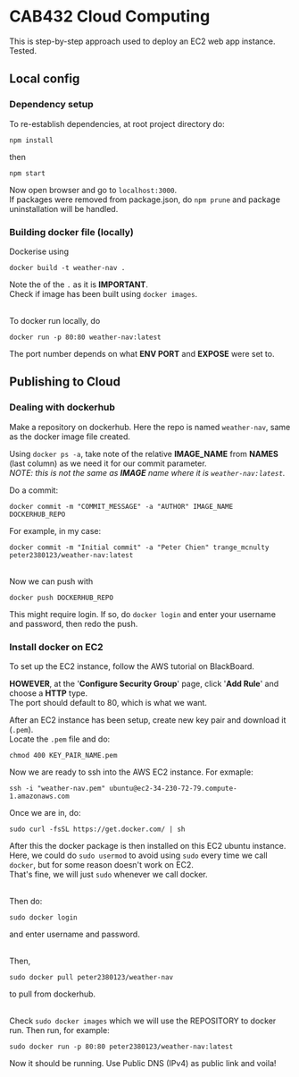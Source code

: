 # CAB432 Cloud Computing
This is step-by-step approach used to deploy an EC2 web app instance. Tested.
## Local config
### Dependency setup
To re-establish dependencies, at root project directory do:
```
npm install
```  
then 
```
npm start
```  
Now open browser and go to `localhost:3000`.  
If packages were removed from package.json, do `npm prune` and package uninstallation will be handled.

### Building docker file (locally)
Dockerise using 
```
docker build -t weather-nav .
``` 
Note the of the `.` as it is **IMPORTANT**.  
Check if image has been built using `docker images`.

</br>To docker run locally, do 
```
docker run -p 80:80 weather-nav:latest
```  
The port number depends on what **ENV PORT** and **EXPOSE** were set to.

## Publishing to Cloud
### Dealing with dockerhub
Make a repository on dockerhub. Here the repo is named `weather-nav`, same as the docker image file created.

Using `docker ps -a`, take note of the relative **IMAGE_NAME** from **NAMES** (last column) as we need it for our commit parameter.  
_NOTE: this is not the same as **IMAGE** name where it is `weather-nav:latest`._

Do a commit:  
```
docker commit -m "COMMIT_MESSAGE" -a "AUTHOR" IMAGE_NAME DOCKERHUB_REPO
```  
For example, in my case:  
```
docker commit -m "Initial commit" -a "Peter Chien" trange_mcnulty peter2380123/weather-nav:latest
```

</br>Now we can push with 
```
docker push DOCKERHUB_REPO
```  
This might require login. If so, do `docker login` and enter your username and password, then redo the push.

### Install docker on EC2
To set up the EC2 instance, follow the AWS tutorial on BlackBoard.  

**HOWEVER**, at the '**Configure Security Group**' page, click '**Add Rule**' and choose a **HTTP** type.  
The port should default to 80, which is what we want. 

After an EC2 instance has been setup, create new key pair and download it (`.pem`).  
Locate the `.pem` file and do:
```
chmod 400 KEY_PAIR_NAME.pem
```

Now we are ready to ssh into the AWS EC2 instance. For exmaple: 
```
ssh -i "weather-nav.pem" ubuntu@ec2-34-230-72-79.compute-1.amazonaws.com
```

Once we are in, do:
```
sudo curl -fsSL https://get.docker.com/ | sh
```  
After this the docker package is then installed on this EC2 ubuntu instance.  
Here, we could do `sudo usermod` to avoid using `sudo` every time we call `docker`, but for some reason doesn't work on EC2.  
That's fine, we will just `sudo` whenever we call docker. 

</br>Then do:
```
sudo docker login
```
and enter username and password.

</br>Then, 
```
sudo docker pull peter2380123/weather-nav
``` 
to pull from dockerhub.

</br>Check `sudo docker images` which we will use the REPOSITORY to docker run. Then run, for example:
```
sudo docker run -p 80:80 peter2380123/weather-nav:latest
```  
Now it should be running. Use Public DNS (IPv4) as public link and voila!